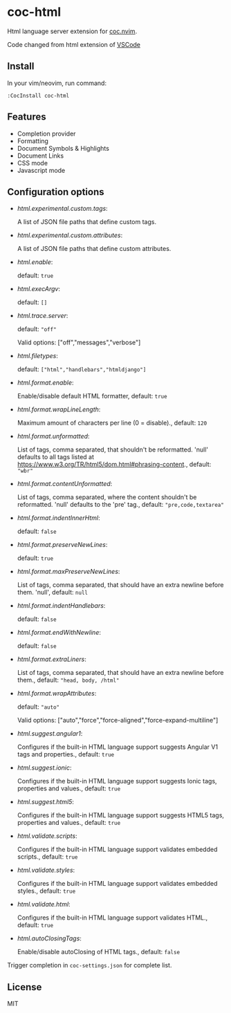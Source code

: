 # coc-html

Html language server extension for [coc.nvim](https://github.com/neoclide/coc.nvim).

Code changed from html extension of [VSCode](https://github.com/Microsoft/vscode/tree/master/extensions/html-language-features)

## Install

In your vim/neovim, run command:

```
:CocInstall coc-html
```

## Features

- Completion provider
- Formatting
- Document Symbols & Highlights
- Document Links
- CSS mode
- Javascript mode

## Configuration options

- *html.experimental.custom.tags*:

	A list of JSON file paths that define custom tags.

- *html.experimental.custom.attributes*:

	A list of JSON file paths that define custom attributes.

- *html.enable*:

	 default: `true`

- *html.execArgv*:

	 default: `[]`

- *html.trace.server*:

	 default: `"off"`

	Valid options: ["off","messages","verbose"]

- *html.filetypes*:

	 default: `["html","handlebars","htmldjango"]`

- *html.format.enable*:

	Enable/disable default HTML formatter,  default: `true`

- *html.format.wrapLineLength*:

	Maximum amount of characters per line (0 = disable).,  default: `120`

- *html.format.unformatted*:

	List of tags, comma separated, that shouldn't be reformatted. 'null' defaults to all tags listed at https://www.w3.org/TR/html5/dom.html#phrasing-content.,  default: `"wbr"`

- *html.format.contentUnformatted*:

	List of tags, comma separated, where the content shouldn't be reformatted. 'null' defaults to the 'pre' tag.,  default: `"pre,code,textarea"`

- *html.format.indentInnerHtml*:

	 default: `false`

- *html.format.preserveNewLines*:

	 default: `true`

- *html.format.maxPreserveNewLines*:

	List of tags, comma separated, that should have an extra newline before them. 'null',  default: `null`

- *html.format.indentHandlebars*:

	 default: `false`

- *html.format.endWithNewline*:

	 default: `false`

- *html.format.extraLiners*:

	List of tags, comma separated, that should have an extra newline before them.,  default: `"head, body, /html"`

- *html.format.wrapAttributes*:

	 default: `"auto"`

	Valid options: ["auto","force","force-aligned","force-expand-multiline"]

- *html.suggest.angular1*:

	Configures if the built-in HTML language support suggests Angular V1 tags and properties.,  default: `true`

- *html.suggest.ionic*:

	Configures if the built-in HTML language support suggests Ionic tags, properties and values.,  default: `true`

- *html.suggest.html5*:

	Configures if the built-in HTML language support suggests HTML5 tags, properties and values.,  default: `true`

- *html.validate.scripts*:

	Configures if the built-in HTML language support validates embedded scripts.,  default: `true`

- *html.validate.styles*:

	Configures if the built-in HTML language support validates embedded styles.,  default: `true`

- *html.validate.html*:

	Configures if the built-in HTML language support validates HTML.,  default: `true`

- *html.autoClosingTags*:

	Enable/disable autoClosing of HTML tags.,  default: `false`

Trigger completion in `coc-settings.json` for complete list.

## License

MIT
